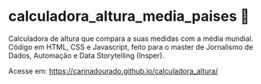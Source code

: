 # calculadora_altura_media_paises 📏

Calculadora de altura que compara a suas medidas com a média mundial.
Código em HTML, CSS e Javascript, feito para o master de Jornalismo de Dados, Automação e Data Storytelling (Insper).

Acesse em: https://carinadourado.github.io/calculadora_altura/
